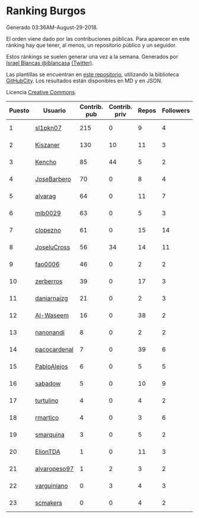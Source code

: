 # Ranking Burgos

Generado 03:36AM-August-29-2018.

El orden viene dado por las contribuciones públicas. Para aparecer en este ránking hay que tener, al menos, un repositorio público y un seguidor.

Estos ránkings se suelen generar una vez a la semana. Generados por [Israel Blancas @iblancasa](https://github.com/iblancasa/) [(Twitter)](https://twitter.com/iblancasa).

Las plantillas se encuentran en [este repositorio](https://github.com/iblancasa/GH-Spanish-Ranking), utilizando la biblioteca [GitHubCity](https://github.com/iblancasa/GitHubCity). Los resultados están disponibles en MD y en JSON.

Licencia [Creative Commons](https://creativecommons.org/licenses/by/4.0/).

| Puesto   |  Usuario  | Contrib. pub | Contrib. priv |Repos| Followers | Desde |  Avatar  |
|----------|-----------|--------------|---------------|-----|-----------|-------|----------|
|1|[sl1pkn07](https://github.com/sl1pkn07)|215|0|9|4|2010-11-01|![sl1pkn07]()|
|2|[Kiszaner](https://github.com/Kiszaner)|130|10|11|3|2014-10-08|![Kiszaner]()|
|3|[Kencho](https://github.com/Kencho)|85|44|5|2|2012-07-11|![Kencho]()|
|4|[JoseBarbero](https://github.com/JoseBarbero)|70|0|8|4|2016-02-25|![JoseBarbero]()|
|5|[alvarag](https://github.com/alvarag)|64|0|11|7|2014-11-21|![alvarag]()|
|6|[mlb0029](https://github.com/mlb0029)|63|0|5|3|2016-10-25|![mlb0029]()|
|7|[clopezno](https://github.com/clopezno)|61|0|15|14|2012-02-20|![clopezno]()|
|8|[JoseluCross](https://github.com/JoseluCross)|56|34|14|11|2015-08-27|![JoseluCross]()|
|9|[fao0006](https://github.com/fao0006)|46|0|2|2|2017-10-31|![fao0006]()|
|10|[zerberros](https://github.com/zerberros)|39|0|17|3|2013-11-13|![zerberros]()|
|11|[daniarnaizg](https://github.com/daniarnaizg)|21|0|2|3|2016-10-24|![daniarnaizg]()|
|12|[Al-Waseem](https://github.com/Al-Waseem)|16|0|38|2|2013-12-26|![Al-Waseem]()|
|13|[nanonandi](https://github.com/nanonandi)|8|0|2|2|2016-07-03|![nanonandi]()|
|14|[pacocardenal](https://github.com/pacocardenal)|7|0|39|6|2013-09-12|![pacocardenal]()|
|15|[PabloAlejos](https://github.com/PabloAlejos)|6|0|5|5|2014-10-09|![PabloAlejos]()|
|16|[sabadow](https://github.com/sabadow)|5|0|10|9|2012-02-08|![sabadow]()|
|17|[turtulino](https://github.com/turtulino)|4|0|4|2|2011-08-25|![turtulino]()|
|18|[rmartico](https://github.com/rmartico)|4|0|3|6|2012-10-11|![rmartico]()|
|19|[smarquina](https://github.com/smarquina)|3|0|5|2|2015-04-29|![smarquina]()|
|20|[ElionTDA](https://github.com/ElionTDA)|1|0|11|3|2013-09-21|![ElionTDA]()|
|21|[alvaropeso97](https://github.com/alvaropeso97)|1|2|3|2|2016-10-23|![alvaropeso97]()|
|22|[varguiniano](https://github.com/varguiniano)|0|3|4|3|2013-03-03|![varguiniano]()|
|23|[scmakers](https://github.com/scmakers)|0|0|4|2|2017-04-05|![scmakers]()|
